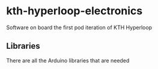 # kth-hyperloop-electronics
Software on board the first pod iteration of KTH Hyperloop


## Libraries
There are all the Arduino libraries that are needed



